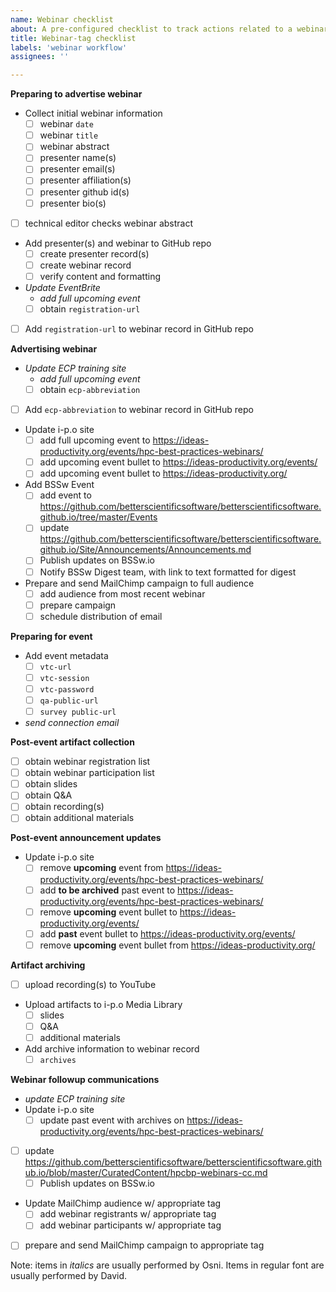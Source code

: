 ```yaml
---
name: Webinar checklist
about: A pre-configured checklist to track actions related to a webinar
title: Webinar-tag checklist
labels: 'webinar workflow'
assignees: ''

---
```

**Preparing to advertise webinar**
- Collect initial webinar information
  - [ ] webinar `date`
  - [ ] webinar `title`
  - [ ] webinar abstract
  - [ ] presenter name(s)
  - [ ] presenter email(s)
  - [ ] presenter affiliation(s)
  - [ ] presenter github id(s)
  - [ ] presenter bio(s)
- [ ] technical editor checks webinar abstract
- Add presenter(s) and webinar to GitHub repo
  - [ ] create presenter record(s)
  - [ ] create webinar record
  - [ ] verify content and formatting
- *Update EventBrite*
  - *add full upcoming event*
  - [ ] obtain `registration-url`
- [ ] Add `registration-url` to webinar record in GitHub repo

**Advertising webinar**
- *Update ECP training site*
  - *add full upcoming event*
  - [ ] obtain `ecp-abbreviation`
- [ ] Add `ecp-abbreviation` to webinar record in GitHub repo
- Update i-p.o site
  - [ ] add full upcoming event to <https://ideas-productivity.org/events/hpc-best-practices-webinars/>
  - [ ] add upcoming event bullet to <https://ideas-productivity.org/events/>
  - [ ] add upcoming event bullet to <https://ideas-productivity.org/>
- Add BSSw Event 
  - [ ] add event to <https://github.com/betterscientificsoftware/betterscientificsoftware.github.io/tree/master/Events>
  - [ ] update <https://github.com/betterscientificsoftware/betterscientificsoftware.github.io/Site/Announcements/Announcements.md>
  - [ ] Publish updates on BSSw.io
  - [ ] Notify BSSw Digest team, with link to text formatted for digest
- Prepare and send MailChimp campaign to full audience
  - [ ] add audience from most recent webinar
  - [ ] prepare campaign
  - [ ] schedule distribution of email

**Preparing for event**
- Add event metadata
  - [ ] `vtc-url`
  - [ ] `vtc-session`
  - [ ] `vtc-password`
  - [ ] `qa-public-url`
  - [ ] `survey public-url`
- *send connection email*

**Post-event artifact collection**
- [ ] obtain webinar registration list
- [ ] obtain webinar participation list
- [ ] obtain slides
- [ ] obtain Q&A
- [ ] obtain recording(s)
- [ ] obtain additional materials

**Post-event announcement updates**
- Update i-p.o site
  - [ ] remove **upcoming** event from <https://ideas-productivity.org/events/hpc-best-practices-webinars/>
  - [ ] add **to be archived** past event to <https://ideas-productivity.org/events/hpc-best-practices-webinars/>
  - [ ] remove **upcoming** event bullet to <https://ideas-productivity.org/events/>
  - [ ] add **past** event bullet to <https://ideas-productivity.org/events/>
  - [ ] remove **upcoming** event bullet from <https://ideas-productivity.org/>

**Artifact archiving**
- [ ] upload recording(s) to YouTube
- Upload artifacts to i-p.o Media Library
  - [ ] slides
  - [ ] Q&A
  - [ ] additional materials
- Add archive information to webinar record
  - [ ] `archives`

**Webinar followup communications**
- *update ECP training site*
- Update i-p.o site
  - [ ] update past event with archives on <https://ideas-productivity.org/events/hpc-best-practices-webinars/>
- [ ] update <https://github.com/betterscientificsoftware/betterscientificsoftware.github.io/blob/master/CuratedContent/hpcbp-webinars-cc.md>
  - [ ] Publish updates on BSSw.io
- Update MailChimp audience w/ appropriate tag
  - [ ] add webinar registrants w/ appropriate tag
  - [ ] add webinar participants w/ appropriate tag
- [ ] prepare and send MailChimp campaign to appropriate tag

Note: items in *italics* are usually performed by Osni.  Items in regular font are usually performed by David.
